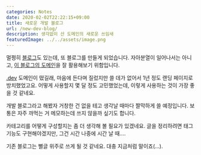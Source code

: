 ```yaml
---
categories: Notes
date: 2020-02-02T22:22:15+09:00
title: 새로운 개발 블로그
url: /new-dev-blog/
description: 생각없이 산 도메인의 새로운 쓰임새
featuredImage: ../../assets/image.png
---
```


멀쩡히 [블로그](https://blog.niceb5y.net/)도 있는데, 또 블로그를 만들게 되었습니다.
자아분열이 일어나서는 아니고, [이 블로그의 도메인](https://seungho.dev/)을 잘 활용해보기 위함입니다.

[.dev](https://get.dev/) 도메인이 떴길래, 마음에 든다며 질렀지만 쓸 데가 없어서 1년 정도 랜딩 페이지로 방치했었고요.
어떻게 사용할지 몇 달 정도 고민했었는데, 이렇게 사용하는 것이 가장 좋을 것 같네요.

개발 블로그라고 해봤자 거창한 건 없을 테고 생각날 때마다 짤막하게 쓸 예정입니다.
보통은 자주 까먹는 거 메모하는데 쓰지 않을까 싶기도 합니다.

카테고리를 어떻게 구성할지는 좀 더 생각해 볼 필요가 있겠네요.
글을 정리하려면 태그 기능도 구현해야겠지만, 그건 시간 나중에 시간 날 때....

기존 블로그는 뻘글 위주로 쓰게 될 것 같네요. 대충 지금처럼 말이죠(...).
